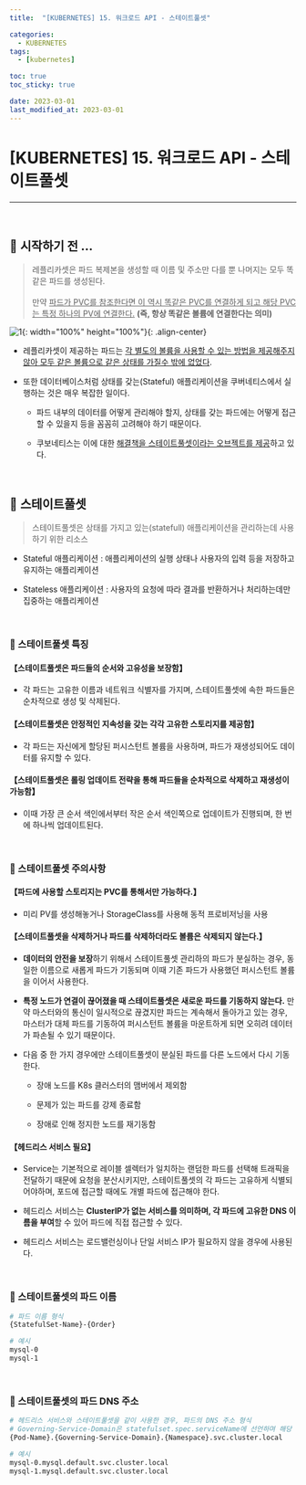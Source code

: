 ```yaml
---
title:  "[KUBERNETES] 15. 워크로드 API - 스테이트풀셋" 

categories:
  - KUBERNETES
tags:
  - [kubernetes]

toc: true
toc_sticky: true

date: 2023-03-01
last_modified_at: 2023-03-01
---
```

# [KUBERNETES] 15. 워크로드 API - 스테이트풀셋
---

<style>
table {
    font-size: 12pt;
}
table th:first-of-type {
    width: 5%;
}
table th:nth-of-type(2) {
    width: 15%;
}
table th:nth-of-type(3) {
    width: 50%;
}
table th:nth-of-type(4) {
    width: 30%;
}
</style>

<br>

## 🔔 시작하기 전 ...

> 레플리카셋은 파드 복제본을 생성할 때 이름 및 주소만 다를 뿐 나머지는 모두 똑같은 파드를 생성된다. <br><br>
만약 <u>파드가 PVC를 참조한다면 이 역시 똑같은 PVC를 연결하게 되고 해당 PVC는 특정 하나의 PV에 연결한다.</u> **(즉, 항상 똑같은 볼륨에 연결한다는 의미)**

![1](https://user-images.githubusercontent.com/42735894/225531010-9f3d1495-5286-4e3c-9898-b767f4d05e56.png){: width="100%" height="100%"}{: .align-center} <br>

- 레플리카셋이 제공하는 파드는 <u>각 별도의 볼륨을 사용할 수 있는 방법을 제공해주지 않아 모두 같은 볼륨으로 같은 상태를 가질수 밖에 없었다</u>.

- 또한 데이터베이스처럼 상태를 갖는(Stateful) 애플리케이션을 쿠버네티스에서 실행하는 것은 매우 복잡한 일이다.

    - 파드 내부의 데이터를 어떻게 관리해야 할지, 상태를 갖는 파드에는 어떻게 접근할 수 있을지 등을 꼼꼼히 고려해야 하기 때문이다.

    - 쿠보네티스는 이에 대한 <u>해결책을 스테이트풀셋이라는 오브젝트를 제공</u>하고 있다.

<br>

## 🔔 스테이트풀셋

> 스테이트풀셋은 상태를 가지고 있는(statefull) 애플리케이션을 관리하는데 사용하기 위한 리소스

- Stateful 애플리케이션 : 애플리케이션의 실행 상태나 사용자의 입력 등을 저장하고 유지하는 애플리케이션

- Stateless 애플리케이션 : 사용자의 요청에 따라 결과를 반환하거나 처리하는데만 집중하는 애플리케이션

<br>

### 📜 스테이트풀셋 특징

#### 【스테이트풀셋은 파드들의 순서와 고유성을 보장함】

- 각 파드는 고유한 이름과 네트워크 식별자를 가지며, 스테이트풀셋에 속한 파드들은 순차적으로 생성 및 삭제된다.

#### 【스테이트풀셋은 안정적인 지속성을 갖는 각각 고유한 스토리지를 제공함】

- 각 파드는 자신에게 할당된 퍼시스턴트 볼륨을 사용하며, 파드가 재생성되어도 데이터를 유지할 수 있다.

#### 【스테이트풀셋은 롤링 업데이트 전략을 통해 파드들을 순차적으로 삭제하고 재생성이 가능함】

- 이때 가장 큰 순서 색인에서부터 작은 순서 색인쪽으로 업데이트가 진행되며, 한 번에 하나씩 업데이트된다.

<br>

### 📜 스테이트풀셋 주의사항

#### 【파드에 사용할 스토리지는 PVC를 통해서만 가능하다.】

- 미리 PV를 생성해놓거나 StorageClass를 사용해 동적 프로비저닝을 사용

#### 【스테이트풀셋을 삭제하거나 파드를 삭제하더라도 볼륨은 삭제되지 않는다.】

- **데이터의 안전을 보장**하기 위해서 스테이트풀셋 관리하의 파드가 분실하는 경우, 동일한 이름으로 새롭게 파드가 기동되며 이때 기존 파드가 사용했던 퍼시스턴트 볼륨을 이어서 사용한다.

- **특정 노드가 연결이 끊어졌을 때 스테이트풀셋은 새로운 파드를 기동하지 않는다.** 만약 마스터와의 통신이 일시적으로 끊겼지만 파드는 계속해서 돌아가고 있는 경우, 마스터가 대체 파드를 기동하여 퍼시스턴트 볼륨을 마운트하게 되면 오히려 데이터가 파손될 수 있기 때문이다.

- 다음 중 한 가지 경우에만 스테이트풀셋이 분실된 파드를 다른 노드에서 다시 기동한다.

    - 장애 노드를 K8s 클러스터의 맴버에서 제외함

    - 문제가 있는 파드를 강제 종료함

    - 장애로 인해 정지한 노드를 재기동함

#### 【헤드리스 서비스 필요】

- Service는 기본적으로 레이블 셀렉터가 일치하는 랜덤한 파드를 선택해 트래픽을 전달하기 때문에 요청을 분산시키지만, 스테이트풀셋의 각 파드는 고유하게 식별되어야하며, 포드에 접근할 때에도 개별 파드에 접근해야 한다.

- 헤드리스 서비스는 **ClusterIP가 없는 서비스를 의미하며, 각 파드에 고유한 DNS 이름을 부여**할 수 있어 파드에 직접 접근할 수 있다.

- 헤드리스 서비스는 로드밸런싱이나 단일 서비스 IP가 필요하지 않을 경우에 사용된다.

<br>

### 📜 스테이트풀셋의 파드 이름

```bash
# 파드 이름 형식
{StatefulSet-Name}-{Order}

# 예시
mysql-0
mysql-1
```

<br>

### 📜 스테이트풀셋의 파드 DNS 주소

```bash
# 헤드리스 서비스와 스테이트풀셋을 같이 사용한 경우, 파드의 DNS 주소 형식
# Governing-Service-Domain은 statefulset.spec.serviceName에 선언하며 해당 필드에 헤드리스 서비스의 이름을 지정함
{Pod-Name}.{Governing-Service-Domain}.{Namespace}.svc.cluster.local

# 예시
mysql-0.mysql.default.svc.cluster.local
mysql-1.mysql.default.svc.cluster.local
```